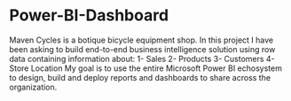# Power-BI-Dashboard
Maven Cycles is a botique bicycle equipment shop.  In this project I have been asking to build end-to-end business intelligence solution using row data containing information about:  1- Sales  2- Products  3- Customers  4- Store Location  My goal is to use the entire Microsoft Power BI echosystem to design, build and deploy reports and dashboards to share across the organization.
